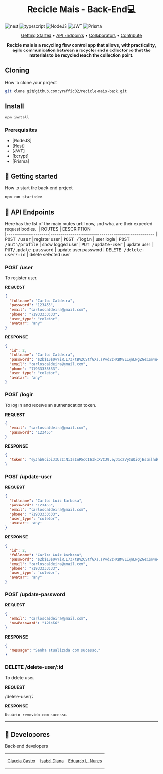 [JAVASCRIPT__BADGE]: https://img.shields.io/badge/Javascript-000?style=for-the-badge&logo=javascript
[TYPESCRIPT__BADGE]: https://img.shields.io/badge/typescript-D4FAFF?style=for-the-badge&logo=typescript
[EXPRESS__BADGE]: https://img.shields.io/badge/express-005CFE?style=for-the-badge&logo=express
[VUE__BADGE]: https://img.shields.io/badge/VueJS-fff?style=for-the-badge&logo=vue
[NEST__BADGE]: https://img.shields.io/badge/nest-7026b9?style=for-the-badge&logo=nest
[GRAPHQL__BADGE]: https://img.shields.io/badge/GraphQL-e10098?style=for-the-badge&logo=graphql
[JAVA_BADGE]: https://img.shields.io/badge/java-%23ED8B00.svg?style=for-the-badge&logo=openjdk&logoColor=white
[SPRING_BADGE]: https://img.shields.io/badge/spring-%236DB33F.svg?style=for-the-badge&logo=spring&logoColor=white
[MONGO_BADGE]: https://img.shields.io/badge/MongoDB-%234ea94b.svg?style=for-the-badge&logo=mongodb&logoColor=white
[AWS_BADGE]: https://img.shields.io/badge/AWS-%23FF9900.svg?style=for-the-badge&logo=amazon-aws&logoColor=white

<h1 align="center" style="font-weight: bold;">Recicle Mais - Back-End💻</h1>

![nest][NEST__BADGE]
![typescript][TYPESCRIPT__BADGE]
![NodeJS](https://img.shields.io/badge/node.js-6DA55F?style=for-the-badge&logo=node.js&logoColor=white)
![JWT](https://img.shields.io/badge/JWT-black?style=for-the-badge&logo=JSON%20web%20tokens)
![Prisma](https://img.shields.io/badge/Prisma-3982CE?style=for-the-badge&logo=Prisma&logoColor=white)

<p align="center">
 <a href="#started">Getting Started</a> • 
  <a href="#routes">API Endpoints</a> •
 <a href="#colab">Collaborators</a> •
 <a href="#contribute">Contribute</a>
</p>

<p align="center">
  <b>Recicle mais is a recycling flow control app that allows, with practicality, agile communication between a recycler and a collector so that the materials to be recycled reach the collection point.</b>
</p>


<h2>Cloning</h2>

How to clone your project

```bash
git clone git@github.com:yraffic02/recicle-mais-back.git

```

<h2> Install </h2>

```bash
npm install
```
<h3>Prerequisites</h3>

- [NodeJS]
- [Nest]
- [JWT]
- [bcrypt]
- [Prisma]

<h2 id="started">🚀 Getting started</h2>

How to start the back-end project

```bash
npm run start:dev
```

<h2 id="routes">📍 API Endpoints</h2>

Here has the list of the main routes until now, and what are their expected request bodies.
​
| ROUTES | DESCRIPTION  
|----------------------|-----------------------------------------------------
| <kbd>POST /user</kbd> | register user
| <kbd>POST /login</kbd> | user login 
| <kbd>POST /auth/profile</kbd> | show logged user
| <kbd>PUT /update-user</kbd> | update user
| <kbd>PUT/update-password</kbd> | update user password 
| <kbd>DELETE /delete-user/:id</kbd> | delete selected user 

<h3 id="post-user-register">POST /user</h3>
To register user.

**REQUEST**

```json
{
  "fullname": "Carlos Caldeira",
  "password": "123456",
  "email": "carloscaldeira@gmail.com",
  "phone": "71933333333",
  "user_type": "coletor",
  "avatar": "any"
}
```

**RESPONSE**

```json
{
  "id": 2,
  "fullname": "Carlos Caldeira",
  "password": "$2b$10$0vYiRJL73/tBV2CStfGXz.sPvd2zHXBM8LIqnLNgZGexZm4u48vUq",
  "email": "carloscaldeira@gmail.com",
  "phone": "71933333333",
  "user_type": "coletor",
  "avatar": "any"
}
```

<h3 id="auth-login">POST   /login</h3>
To log in and receive an authentication token.

**REQUEST**

```json
{
  "email": "carloscaldeira@gmail.com",
  "password": "123456"
}
```

**RESPONSE**

```json
{
  "token": "eyJhbGciOiJIUzI1NiIsInR5cCI6IkpXVCJ9.eyJ1c2VySWQiOjEsImlhdCI6MTcxMDE2MzE5NCwiZXhwIjoxNzEwMjQ5NTk0fQ.mq9vh35k_P_4GTO--Pi2hVkH1ipraFN6rIhVvbblEKE"
}
```

<h3 id="update-user">POST   /update-user</h3>

**REQUEST**

```json
{
  "fullname": "Carlos Luiz Barbosa",
  "password": "123456",
  "email": "carloscaldeira@gmail.com",
  "phone": "71933333333",
  "user_type": "coletor",
  "avatar": "any"
}
```

**RESPONSE**

```json
{
  "id": 2,
  "fullname": "Carlos Luiz Barbosa",
  "password": "$2b$10$0vYiRJL73/tBV2CStfGXz.sPvd2zHXBM8LIqnLNgZGexZm4u48vUq",
  "email": "carloscaldeira@gmail.com",
  "phone": "71933333333",
  "user_type": "coletor",
  "avatar": "any"
}
```

<h3 id="update-password">POST   /update-password</h3>

**REQUEST**

```json
{
  "email": "carloscaldeira@gmail.com",
  "newPassword": "123456"
}
```

**RESPONSE**

```json
{
  "message": "Senha atualizada com sucesso."
}
```
<h3 id="delete-user">DELETE /delete-user/:id</h3>
To delete user.


**REQUEST**

/delete-user/2

**RESPONSE**

```bash
Usuário removido com sucesso.
```

---
<h2 id="colab">🤝 Developores</h2>


Back-end developers

<table>
  <tr>
    <td align="center">
      <a href="https://github.com/Glaucia-S-Castro">
        <sub>
          <p>Glaucia Castro</p>
        </sub>
      </a>
    </td>
    <td align="center">
      <a href="https://github.com/isabeldiana">
        <sub>
          <p>Isabel Diana</p>
        </sub>
      </a>
    </td>
    <td align="center">
      <a href="https://github.com/EduardoNunes">
        <sub>
          <p>Eduardo L. Nunes</p>
        </sub>
      </a>
    </td>
  </tr>
</table>
